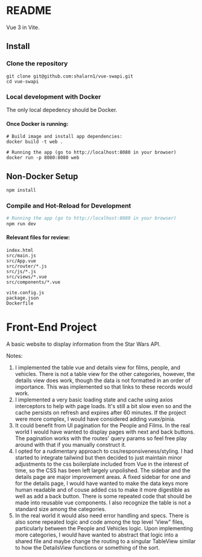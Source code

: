 # README

Vue 3 in Vite.

## Install

### Clone the repository
```shell
git clone git@github.com:shalarn1/vue-swapi.git
cd vue-swapi
```
### Local development with Docker

The only local depedency should be Docker.

#### Once Docker is running:
```shell
# Build image and install app dependencies:
docker build -t web .

# Running the app (go to http://localhost:8080 in your browser)
docker run -p 8080:8080 web
```

## Non-Docker Setup

```sh
npm install
```

### Compile and Hot-Reload for Development

```sh
# Running the app (go to http://localhost:8080 in your browser)
npm run dev
```

#### Relevant files for review:
```shell
index.html
src/main.js
src/App.vue
src/router/*.js
src/js/*.js
src/views/*.vue
src/components/*.vue

vite.config.js
package.json
Dockerfile
```

# Front-End Project

A basic website to display information from the Star Wars API.

Notes:

1. I implemented the table vue and details view for films, people, and vehicles. There is not a table view for the other categories, however, the details view does work, though the data is not formatted in an order of importance. This was implemented so that links to these records would work.
2. I implemented a very basic loading state and cache using axios interceptors to help with page loads. It's still a bit slow even so and the cache persists on refresh and expires after 60 minutes. If the project were more complex, I would have considered adding vuex/pinia.
3. It could benefit from UI pagination for the People and Films. In the real world I would have wanted to display pages with next and back buttons. The pagination works with the routes' query params so feel free play around with that if you manually construct it.
4. I opted for a rudimentary approach to css/responsiveness/styling. I had started to integrate tailwind but then decided to just maintain minor adjustments to the css boilerplate included from Vue in the interest of time, so the CSS has been left largely unpolished. The sidebar and the details page are major improvement areas. A fixed sidebar for one and for the details page, I would have wanted to make the data keys more human readable and of couse added css to make it more digestible as well as add a back button. There is some repeated code that should be made into reusable vue components. I also recognize the table is not a standard size among the categories.
5. In the real world it would also need error handling and specs. There is also some repeated logic and code among the top level 'View" files, particularly between the People and Vehicles logic. Upon implementing more categories, I would have wanted to abstract that logic into a shared file and maybe change the routing to a singular TableView similar to how the DetailsView functions or something of the sort.

